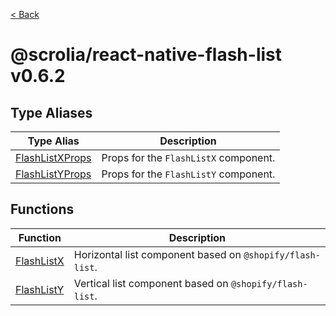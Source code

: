 [< Back](../../README.md)

# @scrolia/react-native-flash-list v0.6.2

## Type Aliases

| Type Alias | Description |
| ------ | ------ |
| [FlashListXProps](type-aliases/FlashListXProps.md) | Props for the `FlashListX` component. |
| [FlashListYProps](type-aliases/FlashListYProps.md) | Props for the `FlashListY` component. |

## Functions

| Function | Description |
| ------ | ------ |
| [FlashListX](functions/FlashListX.md) | Horizontal list component based on `@shopify/flash-list`. |
| [FlashListY](functions/FlashListY.md) | Vertical list component based on `@shopify/flash-list`. |

